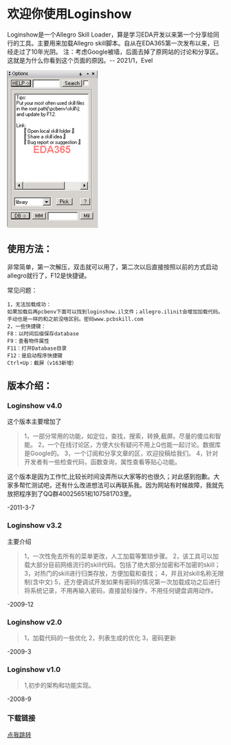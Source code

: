 <script type="text/javascript" src="http://www.evel.cn/javascripts/chatra.js"> Chatra('expandWidget'); </script>

# 欢迎你使用Loginshow

Loginshow是一个Allegro Skill Loader，算是学习EDA开发以来第一个分享给同行的工具。主要用来加载Allegro skill脚本。自从在EDA365第一次发布以来，已经走过了10年光阴。
注：考虑Google被墙，后面去掉了原网站的讨论和分享区。这就是为什么你看到这个页面的原因。-- 2021/1，Evel

<img src="./GUI.png" alt="hi" class="inline"/>

## 使用方法：

非常简单，第一次解压，双击就可以用了，第二次以后直接按照以前的方式启动allegro就行了，F12是快捷键。

常见问题：
```
1，无法加载成功：
如果加载后再pcbenv下面可以找到loginshow.il文件；allegro.ilinit会增加加载代码。手动也是一样的和之前没啥区别。密码www.pcbskill.com
2，一些快捷键：
F8：以时间后缀保存database
F9：查看物件属性
F11：打开Database目录
F12：是启动程序快捷键
Ctrl+Up：截屏（v163新增）
```

## 版本介绍：

### Loginshow v4.0

这个版本主要增加了

> 1，一部分常用的功能，如定位，查找，搜索，转换,截屏。尽量的傻瓜和智能。
> 2，一个在线讨论区，方便大伙有疑问不用上Q也能一起讨论。数据库是Google的。
> 3，一个订阅和分享文章的区，欢迎投稿给我们。
> 4，针对开发者有一些检查代码，函数查询，属性查看等贴心功能。

这个版本是因为工作忙,比较长时间没弄所以大家等的也很久；对此感到抱歉。大家多帮忙测试吧，还有什么改进想法可以再联系我。因为网站有时候故障，我就先放把程序到了QQ群40025651和107581703里。

-2011-3-7

### Loginshow v3.2

主要介绍

> 1，一次性免去所有的菜单更改，人工加载等繁琐步骤。
> 2，该工具可以加载大部分目前网络流行的skill代码。包括了绝大部分加密和不加密的skill； 
> 3，对热门的skill进行归类存放，方便加载和查找；
> 4，并且对skill名称无限制(含中文)
> 5，还方便调试开发如果有密码的情况第一次加载成功之后进行将系统记录，不用再输入密码，直接鼠标操作，不用任何键盘调用动作。 

-2009-12

### Loginshow v2.0

> 1，加载代码的一些优化
> 2，列表生成的优化
> 3，密码更新

-2009-3

### Loginshow v1.0

> 1,初步的架构和功能实现。

-2008-9

### 下载链接
[点我跳转](https://www.eda365.com/forum.php?mod=viewthread&tid=47466)
